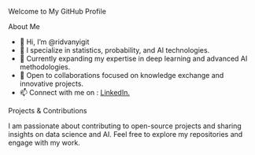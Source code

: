 Welcome to My GitHub Profile

About Me

- 👋 Hi, I’m @ridvanyigit
- 👀 I specialize in statistics, probability, and AI technologies.
- 🌱 Currently expanding my expertise in deep learning and advanced AI methodologies.
- 💞️ Open to collaborations focused on knowledge exchange and innovative projects.
- 📫 Connect with me on : [LinkedIn.](https://www.linkedin.com/in/ridvan-yigit-5494842b6/)

Projects & Contributions

I am passionate about contributing to open-source projects and sharing insights on data science and AI. Feel free to explore my repositories and engage with my work.
